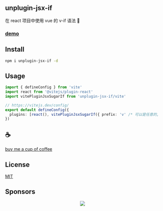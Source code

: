 ## unplugin-jsx-if

在 react 项目中使用 vue 的 v-if 语法 🍬

### [demo](./playground/src/pages/index.tsx)

## Install

```bash
npm i unplugin-jsx-if -d
```

## Usage

```ts
import { defineConfig } from 'vite'
import react from '@vitejs/plugin-react'
import vitePluginJsxSugarIf from 'unplugin-jsx-if/vite'

// https://vitejs.dev/config/
export default defineConfig({
  plugins: [react(), vitePluginJsxSugarIf({ prefix: 'v' /* 可以是任意的, 会检测 xx-if xxx-else-if xxx-else */ })],
})
```

## :coffee:

[buy me a cup of coffee](https://github.com/Simon-He95/sponsor)

## License

[MIT](./license)

## Sponsors

<p align="center">
  <a href="https://cdn.jsdelivr.net/gh/Simon-He95/sponsor/sponsors.svg">
    <img src="https://cdn.jsdelivr.net/gh/Simon-He95/sponsor/sponsors.png"/>
  </a>
</p>
